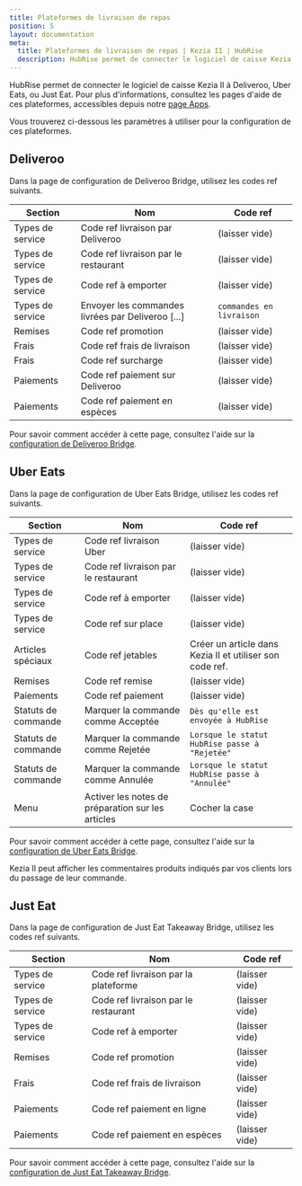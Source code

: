 ```yaml
---
title: Plateformes de livraison de repas
position: 5
layout: documentation
meta:
  title: Plateformes de livraison de repas | Kezia II | HubRise
  description: HubRise permet de connecter le logiciel de caisse Kezia II à Deliveroo, Uber Eats, ou Just Eat. Paramètres à utiliser pour configurer la connexion de ces plateformes.
---
```


HubRise permet de connecter le logiciel de caisse Kezia II à Deliveroo, Uber Eats, ou Just Eat. Pour plus d'informations, consultez les pages d'aide de ces plateformes, accessibles depuis notre [page Apps](/apps).

Vous trouverez ci-dessous les paramètres à utiliser pour la configuration de ces plateformes.

## Deliveroo

Dans la page de configuration de Deliveroo Bridge, utilisez les codes ref suivants.

| Section          | Nom                                               | Code ref                 |
| ---------------- | ------------------------------------------------- | ------------------------ |
| Types de service | Code ref livraison par Deliveroo                  | (laisser vide)           |
| Types de service | Code ref livraison par le restaurant              | (laisser vide)           |
| Types de service | Code ref à emporter                               | (laisser vide)           |
| Types de service | Envoyer les commandes livrées par Deliveroo [...] | `commandes en livraison` |
| Remises          | Code ref promotion                                | (laisser vide)           |
| Frais            | Code ref frais de livraison                       | (laisser vide)           |
| Frais            | Code ref surcharge                                | (laisser vide)           |
| Paiements        | Code ref paiement sur Deliveroo                   | (laisser vide)           |
| Paiements        | Code ref paiement en espèces                      | (laisser vide)           |

Pour savoir comment accéder à cette page, consultez l'aide sur la [configuration de Deliveroo Bridge](/apps/deliveroo/configuration).

## Uber Eats

Dans la page de configuration de Uber Eats Bridge, utilisez les codes ref suivants.

| Section             | Nom                                               | Code ref                                                 |
| ------------------- | ------------------------------------------------- | -------------------------------------------------------- |
| Types de service    | Code ref livraison Uber                           | (laisser vide)                                           |
| Types de service    | Code ref livraison par le restaurant              | (laisser vide)                                           |
| Types de service    | Code ref à emporter                               | (laisser vide)                                           |
| Types de service    | Code ref sur place                                | (laisser vide)                                           |
| Articles spéciaux   | Code ref jetables                                 | Créer un article dans Kezia II et utiliser son code ref. |
| Remises             | Code ref remise                                   | (laisser vide)                                           |
| Paiements           | Code ref paiement                                 | (laisser vide)                                           |
| Statuts de commande | Marquer la commande comme Acceptée                | `Dès qu'elle est envoyée à HubRise`                      |
| Statuts de commande | Marquer la commande comme Rejetée                 | `Lorsque le statut HubRise passe à "Rejetée"`            |
| Statuts de commande | Marquer la commande comme Annulée                 | `Lorsque le statut HubRise passe à "Annulée"`            |
| Menu                | Activer les notes de préparation sur les articles | Cocher la case                                           |

Pour savoir comment accéder à cette page, consultez l'aide sur la [configuration de Uber Eats Bridge](/apps/uber-eats/configuration).

Kezia II peut afficher les commentaires produits indiqués par vos clients lors du passage de leur commande.

## Just Eat

Dans la page de configuration de Just Eat Takeaway Bridge, utilisez les codes ref suivants.

| Section          | Nom                                  | Code ref       |
| ---------------- | ------------------------------------ | -------------- |
| Types de service | Code ref livraison par la plateforme | (laisser vide) |
| Types de service | Code ref livraison par le restaurant | (laisser vide) |
| Types de service | Code ref à emporter                  | (laisser vide) |
| Remises          | Code ref promotion                   | (laisser vide) |
| Frais            | Code ref frais de livraison          | (laisser vide) |
| Paiements        | Code ref paiement en ligne           | (laisser vide) |
| Paiements        | Code ref paiement en espèces         | (laisser vide) |

Pour savoir comment accéder à cette page, consultez l'aide sur la [configuration de Just Eat Takeaway Bridge](/apps/just-eat-takeaway/configuration).
